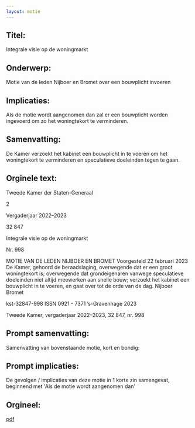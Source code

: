 ```yaml
---
layout: motie
---
```

## Titel:
Integrale visie op de woningmarkt
## Onderwerp:
Motie van de leden Nijboer en Bromet over een bouwplicht invoeren
## Implicaties:

Als de motie wordt aangenomen dan zal er een bouwplicht worden ingevoerd om zo het woningtekort te verminderen.
## Samenvatting:

De Kamer verzoekt het kabinet een bouwplicht in te voeren om het woningtekort te verminderen en speculatieve doeleinden tegen te gaan.
## Orginele text:


Tweede Kamer der Staten-Generaal

2

Vergaderjaar 2022–2023

32 847

Integrale visie op de woningmarkt

Nr. 998

MOTIE VAN DE LEDEN NIJBOER EN BROMET
Voorgesteld 22 februari 2023
De Kamer,
gehoord de beraadslaging,
overwegende dat er een groot woningtekort is;
overwegende dat grondeigenaren vanwege speculatieve doeleinden niet
altijd meewerken aan snelle bouw;
verzoekt het kabinet een bouwplicht in te voeren,
en gaat over tot de orde van de dag.
Nijboer
Bromet

kst-32847-998
ISSN 0921 - 7371
’s-Gravenhage 2023

Tweede Kamer, vergaderjaar 2022–2023, 32 847, nr. 998


## Prompt samenvatting:
Samenvatting van bovenstaande motie, kort en bondig:


## Prompt implicaties:
De gevolgen / implicaties van deze motie in 1 korte zin samengevat, beginnend met 'Als de motie wordt aangenomen dan' 

## Orgineel:
[pdf](https://gegevensmagazijn.tweedekamer.nl/OData/v4/2.0/Document(1127ea7a-eb89-4925-b5d9-898eb7f4375d)/resource)

